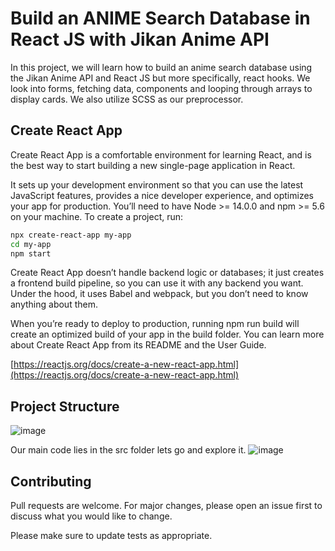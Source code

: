 # Build an ANIME Search Database in React JS with Jikan Anime API

In this project, we will learn how to build an anime search database using the Jikan Anime API and React JS but more specifically, react hooks. We look into forms, fetching data, components and looping through arrays to display cards. We also utilize SCSS as our preprocessor.

## Create React App

Create React App is a comfortable environment for learning React, and is the best way to start building a new single-page application in React.

It sets up your development environment so that you can use the latest JavaScript features, provides a nice developer experience, and optimizes your app for production. You’ll need to have Node >= 14.0.0 and npm >= 5.6 on your machine. To create a project, run:

```bash
npx create-react-app my-app
cd my-app
npm start
```
Create React App doesn’t handle backend logic or databases; it just creates a frontend build pipeline, so you can use it with any backend you want. Under the hood, it uses Babel and webpack, but you don’t need to know anything about them.

When you’re ready to deploy to production, running npm run build will create an optimized build of your app in the build folder. You can learn more about Create React App from its README and the User Guide.

[https://reactjs.org/docs/create-a-new-react-app.html](https://reactjs.org/docs/create-a-new-react-app.html)

## Project Structure
![image](https://user-images.githubusercontent.com/108209653/175810661-8c1312b3-b08c-43ea-a2b0-39ca0d0bb781.png)

Our main code lies in the src folder lets go and explore it.
![image](https://user-images.githubusercontent.com/108209653/175811188-7b0c90de-6101-4cf1-a6a0-033464fa4ec4.png)




## Contributing
Pull requests are welcome. For major changes, please open an issue first to discuss what you would like to change.

Please make sure to update tests as appropriate.

